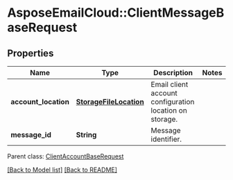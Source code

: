 # AsposeEmailCloud::ClientMessageBaseRequest
## Properties
Name | Type | Description | Notes
------------ | ------------- | ------------- | -------------
**account_location** | [**StorageFileLocation**](StorageFileLocation.md) | Email client account configuration location on storage.              | 
**message_id** | **String** | Message identifier.              | 

 Parent class: [ClientAccountBaseRequest](ClientAccountBaseRequest.md)

[[Back to Model list]](Models.md) [[Back to README]](README.md)


